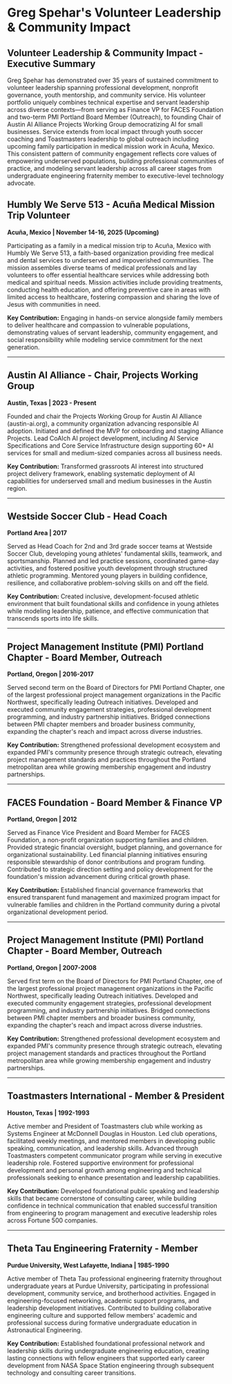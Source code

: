 

# Greg Spehar's Volunteer Leadership & Community Impact

## Volunteer Leadership & Community Impact - Executive Summary

Greg Spehar has demonstrated over 35 years of sustained commitment to volunteer leadership spanning professional development, nonprofit governance, youth mentorship, and community service. His volunteer portfolio uniquely combines technical expertise and servant leadership across diverse contexts—from serving as Finance VP for FACES Foundation and two-term PMI Portland Board Member (Outreach), to founding Chair of Austin AI Alliance Projects Working Group democratizing AI for small businesses. Service extends from local impact through youth soccer coaching and Toastmasters leadership to global outreach including upcoming family participation in medical mission work in Acuña, Mexico. This consistent pattern of community engagement reflects core values of empowering underserved populations, building professional communities of practice, and modeling servant leadership across all career stages from undergraduate engineering fraternity member to executive-level technology advocate.

## **Humbly We Serve 513 - Acuña Medical Mission Trip Volunteer**
**Acuña, Mexico | November 14-16, 2025 (Upcoming)**

Participating as a family in a medical mission trip to Acuña, Mexico with Humbly We Serve 513, a faith-based organization providing free medical and dental services to underserved and impoverished communities. The mission assembles diverse teams of medical professionals and lay volunteers to offer essential healthcare services while addressing both medical and spiritual needs. Mission activities include providing treatments, conducting health education, and offering preventive care in areas with limited access to healthcare, fostering compassion and sharing the love of Jesus with communities in need.

**Key Contribution:** Engaging in hands-on service alongside family members to deliver healthcare and compassion to vulnerable populations, demonstrating values of servant leadership, community engagement, and social responsibility while modeling service commitment for the next generation.

---

## **Austin AI Alliance - Chair, Projects Working Group**
**Austin, Texas | 2023 - Present**

Founded and chair the Projects Working Group for Austin AI Alliance (austin-ai.org), a community organization advancing responsible AI adoption. Initiated and defined the MVP for onboarding and staging Alliance Projects. Lead CoAIch AI project development, including AI Service Specifications and Core Service Infrastructure design supporting 60+ AI services for small and medium-sized companies across all business needs.

**Key Contribution:** Transformed grassroots AI interest into structured project delivery framework, enabling systematic deployment of AI capabilities for underserved small and medium businesses in the Austin region.

---

## **Westside Soccer Club - Head Coach**
**Portland Area | 2017**

Served as Head Coach for 2nd and 3rd grade soccer teams at Westside Soccer Club, developing young athletes' fundamental skills, teamwork, and sportsmanship. Planned and led practice sessions, coordinated game-day activities, and fostered positive youth development through structured athletic programming. Mentored young players in building confidence, resilience, and collaborative problem-solving skills on and off the field.

**Key Contribution:** Created inclusive, development-focused athletic environment that built foundational skills and confidence in young athletes while modeling leadership, patience, and effective communication that transcends sports into life skills.

---

## **Project Management Institute (PMI) Portland Chapter - Board Member, Outreach**
**Portland, Oregon | 2016-2017**

Served second term on the Board of Directors for PMI Portland Chapter, one of the largest professional project management organizations in the Pacific Northwest, specifically leading Outreach initiatives. Developed and executed community engagement strategies, professional development programming, and industry partnership initiatives. Bridged connections between PMI chapter members and broader business community, expanding the chapter's reach and impact across diverse industries.

**Key Contribution:** Strengthened professional development ecosystem and expanded PMI's community presence through strategic outreach, elevating project management standards and practices throughout the Portland metropolitan area while growing membership engagement and industry partnerships.

---

## **FACES Foundation - Board Member & Finance VP**
**Portland, Oregon | 2012**

Served as Finance Vice President and Board Member for FACES Foundation, a non-profit organization supporting families and children. Provided strategic financial oversight, budget planning, and governance for organizational sustainability. Led financial planning initiatives ensuring responsible stewardship of donor contributions and program funding. Contributed to strategic direction setting and policy development for the foundation's mission advancement during critical growth phase.

**Key Contribution:** Established financial governance frameworks that ensured transparent fund management and maximized program impact for vulnerable families and children in the Portland community during a pivotal organizational development period.

---

## **Project Management Institute (PMI) Portland Chapter - Board Member, Outreach**
**Portland, Oregon | 2007-2008**

Served first term on the Board of Directors for PMI Portland Chapter, one of the largest professional project management organizations in the Pacific Northwest, specifically leading Outreach initiatives. Developed and executed community engagement strategies, professional development programming, and industry partnership initiatives. Bridged connections between PMI chapter members and broader business community, expanding the chapter's reach and impact across diverse industries.

**Key Contribution:** Strengthened professional development ecosystem and expanded PMI's community presence through strategic outreach, elevating project management standards and practices throughout the Portland metropolitan area while growing membership engagement and industry partnerships.

---

## **Toastmasters International - Member & President**
**Houston, Texas | 1992-1993**

Active member and President of Toastmasters club while working as Systems Engineer at McDonnell Douglas in Houston. Led club operations, facilitated weekly meetings, and mentored members in developing public speaking, communication, and leadership skills. Advanced through Toastmasters competent communicator program while serving in executive leadership role. Fostered supportive environment for professional development and personal growth among engineering and technical professionals seeking to enhance presentation and leadership capabilities.

**Key Contribution:** Developed foundational public speaking and leadership skills that became cornerstone of consulting career, while building confidence in technical communication that enabled successful transition from engineering to program management and executive leadership roles across Fortune 500 companies.

---

## **Theta Tau Engineering Fraternity - Member**
**Purdue University, West Lafayette, Indiana | 1985-1990**

Active member of Theta Tau professional engineering fraternity throughout undergraduate years at Purdue University, participating in professional development, community service, and brotherhood activities. Engaged in engineering-focused networking, academic support programs, and leadership development initiatives. Contributed to building collaborative engineering culture and supported fellow members' academic and professional success during formative undergraduate education in Astronautical Engineering.

**Key Contribution:** Established foundational professional network and leadership skills during undergraduate engineering education, creating lasting connections with fellow engineers that supported early career development from NASA Space Station engineering through subsequent technology and consulting career transitions.
